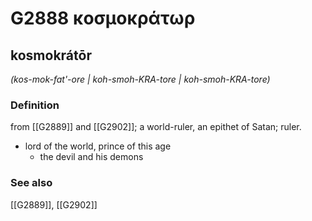 # G2888 κοσμοκράτωρ

## kosmokrátōr

_(kos-mok-fat'-ore | koh-smoh-KRA-tore | koh-smoh-KRA-tore)_

### Definition

from [[G2889]] and [[G2902]]; a world-ruler, an epithet of Satan; ruler.

- lord of the world, prince of this age
  - the devil and his demons

### See also

[[G2889]], [[G2902]]


